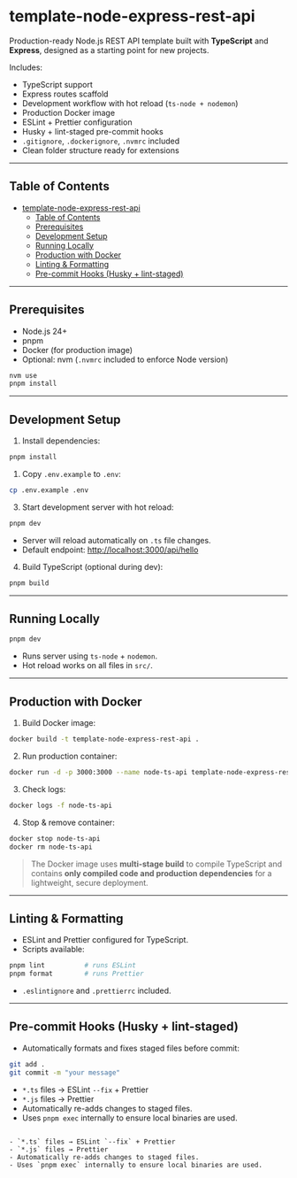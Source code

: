 # template-node-express-rest-api

Production-ready Node.js REST API template built with **TypeScript** and **Express**, designed as a starting point for new projects.

Includes:

- TypeScript support
- Express routes scaffold
- Development workflow with hot reload (`ts-node + nodemon`)
- Production Docker image
- ESLint + Prettier configuration
- Husky + lint-staged pre-commit hooks
- `.gitignore`, `.dockerignore`, `.nvmrc` included
- Clean folder structure ready for extensions

---

## Table of Contents

- [template-node-express-rest-api](#template-node-express-rest-api)
  - [Table of Contents](#table-of-contents)
  - [Prerequisites](#prerequisites)
  - [Development Setup](#development-setup)
  - [Running Locally](#running-locally)
  - [Production with Docker](#production-with-docker)
  - [Linting \& Formatting](#linting--formatting)
  - [Pre-commit Hooks (Husky + lint-staged)](#pre-commit-hooks-husky--lint-staged)

---

## Prerequisites

- Node.js 24+
- pnpm
- Docker (for production image)
- Optional: nvm (`.nvmrc` included to enforce Node version)

```bash
nvm use
pnpm install
```

---

## Development Setup

1. Install dependencies:

```bash
pnpm install
```

1. Copy `.env.example` to `.env`:

```bash
cp .env.example .env
```

3. Start development server with hot reload:

```bash
pnpm dev
```

- Server will reload automatically on `.ts` file changes.
- Default endpoint: [http://localhost:3000/api/hello](http://localhost:3000/api/hello)

4. Build TypeScript (optional during dev):

```bash
pnpm build
```

---

## Running Locally

```bash
pnpm dev
```

- Runs server using `ts-node` + `nodemon`.
- Hot reload works on all files in `src/`.

---

## Production with Docker

1. Build Docker image:

```bash
docker build -t template-node-express-rest-api .
```

2. Run production container:

```bash
docker run -d -p 3000:3000 --name node-ts-api template-node-express-rest-api
```

3. Check logs:

```bash
docker logs -f node-ts-api
```

4. Stop & remove container:

```bash
docker stop node-ts-api
docker rm node-ts-api
```

> The Docker image uses **multi-stage build** to compile TypeScript and contains **only compiled code and production dependencies** for a lightweight, secure deployment.

---

## Linting & Formatting

- ESLint and Prettier configured for TypeScript.
- Scripts available:

```bash
pnpm lint          # runs ESLint
pnpm format        # runs Prettier
```

- `.eslintignore` and `.prettierrc` included.

---

## Pre-commit Hooks (Husky + lint-staged)

- Automatically formats and fixes staged files before commit:

```bash
git add .
git commit -m "your message"
```

- `*.ts` files → ESLint `--fix` + Prettier
- `*.js` files → Prettier
- Automatically re-adds changes to staged files.
- Uses `pnpm exec` internally to ensure local binaries are used.
```

- `*.ts` files → ESLint `--fix` + Prettier
- `*.js` files → Prettier
- Automatically re-adds changes to staged files.
- Uses `pnpm exec` internally to ensure local binaries are used.
